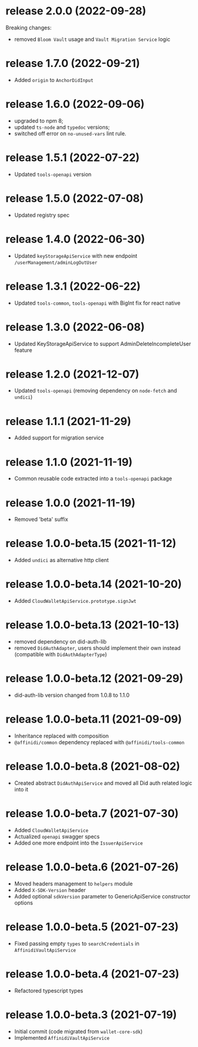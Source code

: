 # release 2.0.0 (2022-09-28)
Breaking changes: 
  * removed `Bloom Vault` usage and `Vault Migration Service` logic
# release 1.7.0 (2022-09-21)
* Added `origin` to `AnchorDidInput`
# release 1.6.0 (2022-09-06)
* upgraded to npm 8;
* updated `ts-node` and `typedoc` versions;
* switched off error on `no-unused-vars` lint rule.
# release 1.5.1 (2022-07-22)
* Updated `tools-openapi` version
# release 1.5.0 (2022-07-08)
* Updated registry spec
# release 1.4.0 (2022-06-30)
  * Updated `keyStorageApiService` with new endpoint `/userManagement/adminLogOutUser`
# release 1.3.1 (2022-06-22)
  * Updated `tools-common`, `tools-openapi` with BigInt fix for react native
# release 1.3.0 (2022-06-08)
  * Updated KeyStorageApiService to support AdminDeleteIncompleteUser feature
# release 1.2.0 (2021-12-07)
  * Updated `tools-openapi` (removing dependency on `node-fetch` and `undici`)
# release 1.1.1 (2021-11-29)
  * Added support for migration service
# release 1.1.0 (2021-11-19)
  * Common reusable code extracted into a `tools-openapi` package
# release 1.0.0 (2021-11-19)
  * Removed 'beta' suffix
# release 1.0.0-beta.15 (2021-11-12)
  * Added `undici` as alternative http client
# release 1.0.0-beta.14 (2021-10-20)
  * Added `CloudWalletApiService.prototype.signJwt`
# release 1.0.0-beta.13 (2021-10-13)
  * removed dependency on did-auth-lib
  * removed `DidAuthAdapter`, users should implement their own instead (compatible with `DidAuthAdapterType`)
# release 1.0.0-beta.12 (2021-09-29)
  * did-auth-lib version changed from 1.0.8 to 1.1.0
# release 1.0.0-beta.11 (2021-09-09)
  * Inheritance replaced with composition
  * `@affinidi/common` dependency replaced with `@affinidi/tools-common`
# release 1.0.0-beta.8 (2021-08-02)
  * Created abstract `DidAuthApiService` and moved all Did auth related logic into it
# release 1.0.0-beta.7 (2021-07-30)
  * Added `CloudWalletApiService`
  * Actualized `openapi` swagger specs
  * Added one more endpoint into the `IssuerApiService`
# release 1.0.0-beta.6 (2021-07-26)
  * Moved headers management to `helpers` module
  * Added `X-SDK-Version` header
  * Added optional `sdkVersion` parameter to GenericApiService constructor options
# release 1.0.0-beta.5 (2021-07-23)
  * Fixed passing empty `types` to `searchCredentials` in `AffinidiVaultApiService`
# release 1.0.0-beta.4 (2021-07-23)
  * Refactored typescript types
# release 1.0.0-beta.3 (2021-07-19)
  * Initial commit (code migrated from `wallet-core-sdk`)
  * Implemented `AffinidiVaultApiService`

